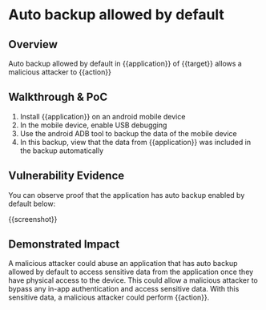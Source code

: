 # Auto backup allowed by default
## Overview
<!--
Provide a 1-2 sentence description - see http://cveproject.github.io/docs/content/key-details-phrasing.pdf for tips

This format is a good guide:
[VULNTYPE] in [COMPONENT] in [APPLICATION] allows [ATTACKER] to [IMPACT] via [VECTOR]


-->
Auto backup allowed by default in {{application}} of {{target}} allows a malicious attacker to {{action}}

## Walkthrough & PoC
<!--
Provide a step-by-step walkthrough on how to access the vulnerable injection point, and how to exploit the vulnerability.
Adding a dot-pointed walkthrough with relevant screenshots will speed triage time and result in faster rewards!

Example:

1. Login to in-scope asset at <www.inscope.com/login>
1. Browse to account page
1. Modify ID token to add single quote
1. View error which states 'SQL Syntax Error'
1. Replace ID value with `1' waitfor delay '00:00:10'; `
-->

1. Install {{application}} on an android mobile device
1. In the mobile device, enable USB debugging
1. Use the android ADB tool to backup the data of the mobile device
1. In this backup, view that the data from {{application}} was included in the backup automatically


## Vulnerability Evidence
<!--
Your submission MUST include evidence of the vulnerability and not be theoretical in nature.

For auto backup being allowed by default, include a screenshot of either the application's data included within an android backup file or a screenshot of the application's manifest file showing the line 'android:allowBackup="true"'' in the application's manifest file.
-->

You can observe proof that the application has auto backup enabled by default below:

{{screenshot}}
## Demonstrated Impact
<!--
Attempt to abuse the information stored within the android application backup in some impactful way. If this is possible, provide a full proof-of-concept here.
-->

A malicious attacker could abuse an application that has auto backup allowed by default to access sensitive data from the application once they have physical access to the device. This could allow a malicious attacker to bypass any in-app authentication and access sensitive data. With this sensitive data, a malicious attacker could perform {{action}}.
